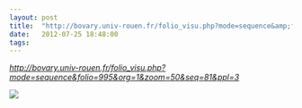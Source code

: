 ```yaml
---
layout: post
title:  "http://bovary.univ-rouen.fr/folio_visu.php?mode=sequence&amp;folio=995&amp;org=1&amp;zoom=50&amp;seq=81&amp;ppl=3"
date:   2012-07-25 18:48:00
tags:   
---
```


<p><p><em><a href="http://bovary.univ-rouen.fr/folio_visu.php?mode=sequence&amp;folio=995&amp;org=1&amp;zoom=50&amp;seq=81&amp;ppl=3">http://bovary.univ-rouen.fr/folio_visu.php?mode=sequence&amp;folio=995&amp;org=1&amp;zoom=50&amp;seq=81&amp;ppl=3</a></em></p></p><p></p><img src="http://40.media.tumblr.com/tumblr_m7q6nxVhha1rrv0rbo1_1280.jpg">
